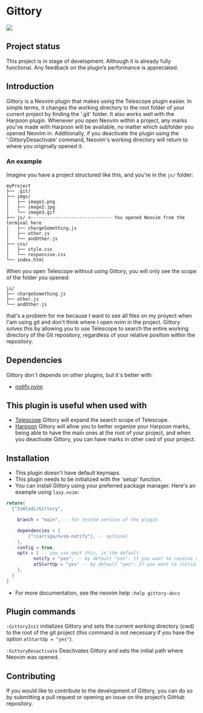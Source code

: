 # Gittory
<a href="https://dotfyle.com/plugins/IsWladi/Gittory">
  <img src="https://dotfyle.com/plugins/IsWladi/Gittory/shield" />
</a>

## Project status
This project is in stage of development. Although it is already fully functional. Any feedback on the plugin’s performance is appreciated.

## Introduction
Gittory is a Neovim plugin that makes using the Telescope plugin easier. In simple terms, it changes the working directory to the root folder of your current project by finding the '.git' folder. It also works well with the Harpoon plugin. Whenever you open Neovim within a project, any marks you've made with Harpoon will be available, no matter which subfolder you opened Neovim in. Additionally, if you deactivate the plugin using the ':GittoryDesactivate' command, Neovim's working directory will return to where you originally opened it.

### An example
Imagine you have a project structured like this, and you're in the `js/` folder:
```
myProject
├── .git/
├── imgs/
│   ├── image1.png
│   ├── image2.jpg
│   └── image3.gif
├── js/ <------------------------------ You opened Neovim from the terminal here
│   ├── chargeSomething.js
│   ├── other.js
│   └── andOther.js
├── css/
│   ├── style.css
│   └── responsive.css
└── index.html
```
When you open Telescope without using Gittory, you will only see the scope of the folder you opened:
```
js/
├── chargeSomething.js
├── other.js
└── andOther.js
```
that's a problem for me because I want to see all files on my proyect when I'am using git and don't think where I open nvim in the project. Gittory solves this by allowing you to use Telescope to search the entire working directory of the Git repository, regardless of your relative position within the repository.

## Dependencies
Gittory don´t depends on other plugins, but it´s better with:
- [notify.nvim](https://github.com/rcarriga/nvim-notify)

## This plugin is useful when used with
- [Telescope](https://github.com/nvim-telescope/telescope.nvim) Gittory will expand the search scope of Telescope.
- [Harpoon](https://github.com/ThePrimeagen/harpoon) Gittory will allow you to better organize your Harpoon marks, being able to have the main ones at the root of your project, and when you deactivate Gittory, you can have marks in other cwd of your project.

## Installation
- This plugin doesn't have default keymaps.
- This plugin needs to be initialized with the 'setup' function.
- You can install Gittory using your preferred package manager. Here's an example using `lazy.nvim`:

```lua
return{
  {"IsWladi/Gittory",

    branch = "main", -- for tested version of the plugin

    dependencies = {
        {"rcarriga/nvim-notify"}, -- optional
    },
    config = true,
    opts = { -- you can omit this, is the default
          notify = "yes", -- by default "yes": If you want to receive notifications when Gittory is activated or deactivated
          atStartUp = "yes" -- by default "yes": If you want to initialize Gittory when Neovim starts
    },
  }
}
```
- For more documentation, see the neovim help `:help gittory-docs`

## Plugin commands
`:GittoryInit` initializes Gittory and sets the current working directory (cwd) to the root of the git project (this command is not necessary if you have the option `atStartUp = "yes"`).

`:GittoryDesactivate` Deactivates Gittory and sets the initial path where Neovim was opened.

## Contributing
If you would like to contribute to the development of Gittory, you can do so by submitting a pull request or opening an issue on the project’s GitHub repository.
